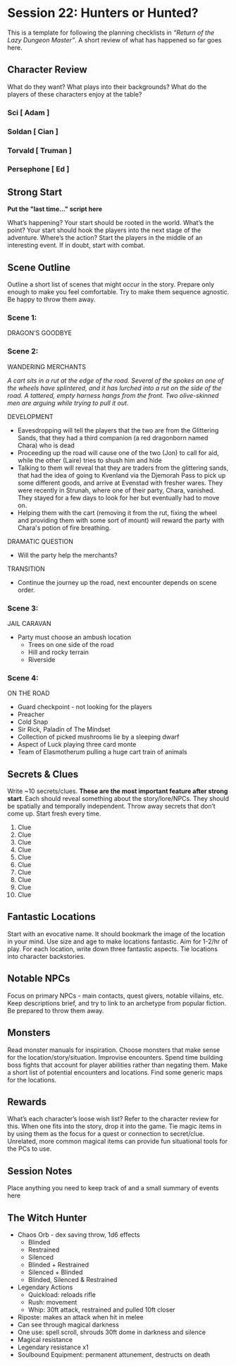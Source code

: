 # Session 22: Hunters or Hunted?

This is a template for following the planning checklists in *“Return of the Lazy Dungeon Master”*. A short review of what has happened so far goes here.

## Character Review

What do they want? What plays into their backgrounds? What do the players of these characters enjoy at the table? 

### Sci [ Adam ]

### Soldan [ Cian ]

### Torvald [ Truman ]

### Persephone [ Ed ]

## Strong Start

**Put the "last time..." script here**

What’s happening? Your start should be rooted in the world. What’s the point? Your start should hook the players into the next stage of the adventure. Where’s the action? Start the players in the middle of an interesting event. If in doubt, start with combat.

## Scene Outline

Outline a short list of scenes that might occur in the story. Prepare only enough to make you feel comfortable. Try to make them sequence agnostic. Be happy to throw them away.

### Scene 1:

DRAGON'S GOODBYE

### Scene 2:

WANDERING MERCHANTS

*A cart sits in a rut at the edge of the road. Several of the spokes on one of the wheels have splintered, and it has lurched into a rut on the side of the road. A tattered, empty harness hangs from the front. Two olive-skinned men are arguing while trying to pull it out*.

DEVELOPMENT

- Eavesdropping will tell the players that the two are from the Glittering Sands, that they had a third companion (a red dragonborn named Chara) who is dead
- Proceeding up the road will cause one of the two (Jon) to call for aid, while the other (Laire) tries to shush him and hide
- Talking to them will reveal that they are traders from the glittering sands, that had the idea of going to Kvenland via the Djemorah Pass to pick up some different goods, and arrive at Evenstad with fresher wares. They were recently in Strunah, where one of their party, Chara, vanished. They stayed for a few days to look for her but eventually had to move on. 
- Helping them with the cart (removing it from the rut, fixing the wheel and providing them with some sort of mount) will reward the party with Chara's potion of fire breathing.

DRAMATIC QUESTION

- Will the party help the merchants?

TRANSITION

- Continue the journey up the road, next encounter depends on scene order.

### Scene 3:

JAIL CARAVAN

- Party must choose an ambush location
  - Trees on one side of the road
  - Hill and rocky terrain
  - Riverside

### Scene 4: 

ON THE ROAD

- Guard checkpoint - not looking for the players
- Preacher
- Cold Snap
- Sir Rick, Paladin of The Mindset
- Collection of picked mushrooms lie by a sleeping dwarf
- Aspect of Luck playing three card monte
- Team of Elasmotherum pulling a huge cart train of animals

## Secrets & Clues

Write ~10 secrets/clues. **These are the most important feature after strong start**. Each should reveal something about the story/lore/NPCs. They should be spatially and temporally independent. Throw away secrets that don’t come up. Start fresh every time.

1. Clue
2. Clue
3. Clue
4. Clue
5. Clue
6. Clue
7. Clue
8. Clue
9. Clue
10. Clue

## Fantastic Locations

Start with an evocative name. It should bookmark the image of the location in your mind. Use size and age to make locations fantastic. Aim for 1-2/hr of play. For each location, write down three fantastic aspects. Tie locations into character backstories. 

## Notable NPCs

Focus on primary NPCs - main contacts, quest givers, notable villains, etc. Keep descriptions brief, and try to link to an archetype from popular fiction. Be prepared to throw them away.

## Monsters

Read monster manuals for inspiration. Choose monsters that make sense for the location/story/situation. Improvise encounters. Spend time building boss fights that account for player abilities rather than negating them. Make a short list of potential encounters and locations. Find some generic maps for the locations.

## Rewards

What’s each character’s loose wish list? Refer to the character review for this. When one fits into the story, drop it into the game. Tie magic items in by using them as the focus for a quest or connection to secret/clue. Unrelated, more common magical items can provide fun situational tools for the PCs to use. 

## Session Notes

Place anything you need to keep track of and a small summary of events here

## The Witch Hunter

- Chaos Orb - dex saving throw, 1d6 effects
  - Blinded
  - Restrained
  - Silenced
  - Blinded + Restrained
  - Silenced + Blinded
  - Blinded, Silenced & Restrained
- Legendary Actions
  - Quickload: reloads rifle
  - Rush: movement
  - Whip: 30ft attack, restrained and pulled 10ft closer
- Riposte: makes an attack when hit in melee
- Can see through magical darkness
- One use: spell scroll, shrouds 30ft dome in darkness and silence
- Magical resistance
- Legendary resistance x1
- Soulbound Equipment: permanent attunement, destructs on death
